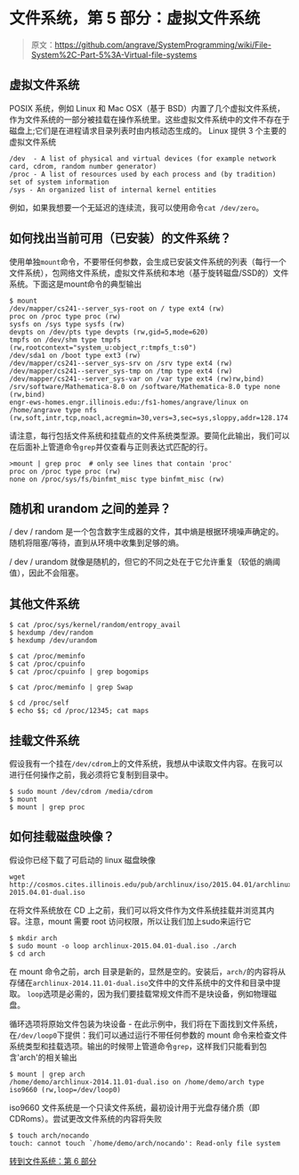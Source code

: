 # 文件系统，第 5 部分：虚拟文件系统

> 原文：<https://github.com/angrave/SystemProgramming/wiki/File-System%2C-Part-5%3A-Virtual-file-systems>

## 虚拟文件系统

POSIX 系统，例如 Linux 和 Mac OSX（基于 BSD）内置了几个虚拟文件系统，作为文件系统的一部分被挂载在操作系统里。这些虚拟文件系统中的文件不存在于磁盘上;它们是在进程请求目录列表时由内核动态生成的。 Linux 提供 3 个主要的虚拟文件系统

```
/dev  - A list of physical and virtual devices (for example network card, cdrom, random number generator)
/proc - A list of resources used by each process and (by tradition) set of system information
/sys - An organized list of internal kernel entities 
```

例如，如果我想要一个无延迟的连续流，我可以使用命令`cat /dev/zero`。

## 如何找出当前可用（已安装）的文件系统？

使用单独`mount`命令，不要带任何参数，会生成已安装文件系统的列表（每行一个文件系统），包网络文件系统，虚拟文件系统和本地（基于旋转磁盘/SSD的）文件系统。下面这是mount命令的典型输出

```
$ mount
/dev/mapper/cs241--server_sys-root on / type ext4 (rw)
proc on /proc type proc (rw)
sysfs on /sys type sysfs (rw)
devpts on /dev/pts type devpts (rw,gid=5,mode=620)
tmpfs on /dev/shm type tmpfs (rw,rootcontext="system_u:object_r:tmpfs_t:s0")
/dev/sda1 on /boot type ext3 (rw)
/dev/mapper/cs241--server_sys-srv on /srv type ext4 (rw)
/dev/mapper/cs241--server_sys-tmp on /tmp type ext4 (rw)
/dev/mapper/cs241--server_sys-var on /var type ext4 (rw)rw,bind)
/srv/software/Mathematica-8.0 on /software/Mathematica-8.0 type none (rw,bind)
engr-ews-homes.engr.illinois.edu:/fs1-homes/angrave/linux on /home/angrave type nfs (rw,soft,intr,tcp,noacl,acregmin=30,vers=3,sec=sys,sloppy,addr=128.174.252.102) 
```

请注意，每行包括文件系统和挂载点的文件系统类型源。要简化此输出，我们可以在后面补上管道命令`grep`并仅查看与正则表达式匹配的行。

```
>mount | grep proc  # only see lines that contain 'proc'
proc on /proc type proc (rw)
none on /proc/sys/fs/binfmt_misc type binfmt_misc (rw) 
```

## 随机和 urandom 之间的差异？

/ dev / random 是一个包含数字生成器的文件，其中熵是根据环境噪声确定的。随机将阻塞/等待，直到从环境中收集到足够的熵。

/ dev / urandom 就像是随机的，但它的不同之处在于它允许重复（较低的熵阈值），因此不会阻塞。

## 其他文件系统

```
$ cat /proc/sys/kernel/random/entropy_avail
$ hexdump /dev/random
$ hexdump /dev/urandom

$ cat /proc/meminfo
$ cat /proc/cpuinfo
$ cat /proc/cpuinfo | grep bogomips

$ cat /proc/meminfo | grep Swap

$ cd /proc/self
$ echo $$; cd /proc/12345; cat maps 
```

## 挂载文件系统

假设我有一个挂在`/dev/cdrom`上的文件系统，我想从中读取文件内容。在我可以进行任何操作之前，我必须将它复制到目录中。

```
$ sudo mount /dev/cdrom /media/cdrom
$ mount
$ mount | grep proc 
```

## 如何挂载磁盘映像？

假设你已经下载了可启动的 linux 磁盘映像

```
wget http://cosmos.cites.illinois.edu/pub/archlinux/iso/2015.04.01/archlinux-2015.04.01-dual.iso 
```

在将文件系统放在 CD 上之前，我们可以将文件作为文件系统挂载并浏览其内容。注意，mount 需要 root 访问权限，所以让我们加上sudo来运行它

```
$ mkdir arch
$ sudo mount -o loop archlinux-2015.04.01-dual.iso ./arch
$ cd arch 
```

在 mount 命令之前，arch 目录是新的，显然是空的。安装后，`arch/`的内容将从存储在`archlinux-2014.11.01-dual.iso`文件中的文件系统中的文件和目录中提取。 `loop`选项是必需的，因为我们要挂载常规文件而不是块设备，例如物理磁盘。

循环选项将原始文件包装为块设备 - 在此示例中，我们将在下面找到文件系统，在`/dev/loop0`下提供：我们可以通过运行不带任何参数的 mount 命令来检查文件系统类型和挂载选项。输出的时候带上管道命令`grep`，这样我们只能看到包含'arch'的相关输出

```
$ mount | grep arch
/home/demo/archlinux-2014.11.01-dual.iso on /home/demo/arch type iso9660 (rw,loop=/dev/loop0) 
```

iso9660 文件系统是一个只读文件系统，最初设计用于光盘存储介质（即 CDRoms）。尝试更改文件系统的内容将失败

```
$ touch arch/nocando
touch: cannot touch `/home/demo/arch/nocando': Read-only file system 
```

[转到文件系统：第 6 部分](https://github.com/angrave/SystemProgramming/wiki/File-System,-Part-6:-Memory-mapped-files-and-Shared-memory)